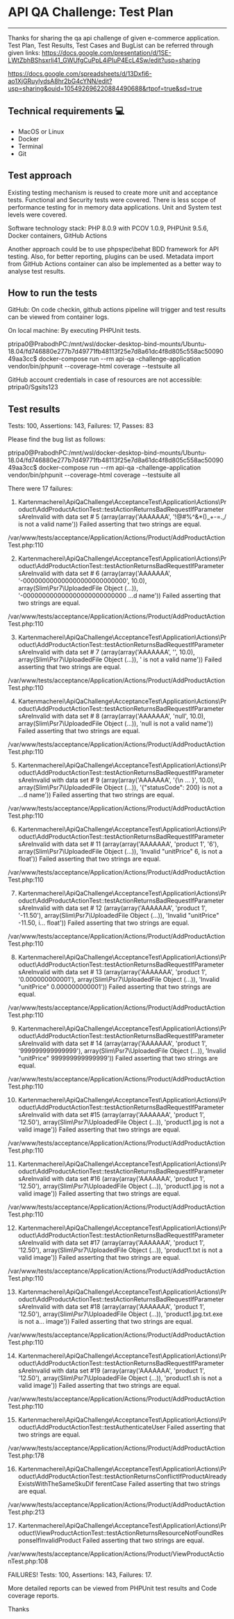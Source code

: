 # API QA Challenge: Test Plan
-----------------------------
Thanks for sharing the qa api challenge of given e-commerce application.
Test Plan, Test Results, Test Cases and BugList can be referred through given links:
https://docs.google.com/presentation/d/1SE-LWtZbhBShsxrli41_GWUfgCuPpL4iPIuP4EcL4Sw/edit?usp=sharing

https://docs.google.com/spreadsheets/d/13Dxfi6-ao1XjGRuylydsA8hr2bG4cYNN/edit?usp=sharing&ouid=105492696220884490688&rtpof=true&sd=true


## Technical requirements :computer:
- MacOS or Linux
- Docker
- Terminal
- Git

## Test approach
Existing testing mechanism is reused to create more unit and acceptance tests.
Functional and Security tests were covered. There is less scope of performance testing for in memory data applications.
Unit and System test levels were covered.

Software technology stack:
PHP 8.0.9 with PCOV 1.0.9, 
PHPUnit 9.5.6, 
Docker containers, 
GitHub Actions

Another approach could be to use phpspec\behat BDD framework for API testing. Also, for better reporting, plugins can be used.
Metadata import from GitHub Actions container can also be implemented as a better way to analyse test results.

## How to run the tests
GitHub: On code checkin, github actions pipeline will trigger and test results can be viewed from container logs.

On local machine: By executing PHPUnit tests.

ptripa0@PrabodhPC:/mnt/wsl/docker-desktop-bind-mounts/Ubuntu-18.04/fd746880e277b7d49771fb48113f25e7d8a61dc4f8d805c558ac5009049aa3cc$ docker-compose run --rm api-qa
-challenge-application vendor/bin/phpunit --coverage-html coverage --testsuite all

GitHub account credentials in case of resources are not accessible: ptripa0/Sgsits123
## Test results

Tests: 100, Assertions: 143, Failures: 17, Passes: 83

Please find the bug list as follows:

ptripa0@PrabodhPC:/mnt/wsl/docker-desktop-bind-mounts/Ubuntu-18.04/fd746880e277b7d49771fb48113f25e7d8a61dc4f8d805c558ac5009049aa3cc$ docker-compose run --rm api-qa
-challenge-application vendor/bin/phpunit --coverage-html coverage --testsuite all

There were 17 failures:

1) Kartenmacherei\ApiQaChallenge\AcceptanceTest\Application\Actions\Product\AddProductActionTest::testActionReturnsBadRequestIfParametersAreInvalid with data set #
5 (array(array('AAAAAAA', '!@#$%^&*()_+-=.,/', 10.0), array(Slim\Psr7\UploadedFile Object (...)), '!@#$%^&*()_+-=.,/ is not a valid name'))
Failed asserting that two strings are equal.

/var/www/tests/acceptance/Application/Actions/Product/AddProductActionTest.php:110

2) Kartenmacherei\ApiQaChallenge\AcceptanceTest\Application\Actions\Product\AddProductActionTest::testActionReturnsBadRequestIfParametersAreInvalid with data set #
6 (array(array('AAAAAAA', '-000000000000000000000000000', 10.0), array(Slim\Psr7\UploadedFile Object (...)), '-000000000000000000000000000 ...d name'))
Failed asserting that two strings are equal.

/var/www/tests/acceptance/Application/Actions/Product/AddProductActionTest.php:110

3) Kartenmacherei\ApiQaChallenge\AcceptanceTest\Application\Actions\Product\AddProductActionTest::testActionReturnsBadRequestIfParametersAreInvalid with data set #
7 (array(array('AAAAAAA', '', 10.0), array(Slim\Psr7\UploadedFile Object (...)), '  is not a valid name'))
Failed asserting that two strings are equal.

/var/www/tests/acceptance/Application/Actions/Product/AddProductActionTest.php:110

4) Kartenmacherei\ApiQaChallenge\AcceptanceTest\Application\Actions\Product\AddProductActionTest::testActionReturnsBadRequestIfParametersAreInvalid with data set #
8 (array(array('AAAAAAA', 'null', 10.0), array(Slim\Psr7\UploadedFile Object (...)), 'null is not a valid name'))
Failed asserting that two strings are equal.

/var/www/tests/acceptance/Application/Actions/Product/AddProductActionTest.php:110

5) Kartenmacherei\ApiQaChallenge\AcceptanceTest\Application\Actions\Product\AddProductActionTest::testActionReturnsBadRequestIfParametersAreInvalid with data set #
9 (array(array('AAAAAAA', '{\n                          ...     }', 10.0), array(Slim\Psr7\UploadedFile Object (...)), '{"statusCode": 200} is not a ...d name'))
Failed asserting that two strings are equal.

/var/www/tests/acceptance/Application/Actions/Product/AddProductActionTest.php:110

6) Kartenmacherei\ApiQaChallenge\AcceptanceTest\Application\Actions\Product\AddProductActionTest::testActionReturnsBadRequestIfParametersAreInvalid with data set #
11 (array(array('AAAAAAA', 'product 1', '6'), array(Slim\Psr7\UploadedFile Object (...)), 'Invalid "unitPrice" 6, is not a float'))
Failed asserting that two strings are equal.

/var/www/tests/acceptance/Application/Actions/Product/AddProductActionTest.php:110

7) Kartenmacherei\ApiQaChallenge\AcceptanceTest\Application\Actions\Product\AddProductActionTest::testActionReturnsBadRequestIfParametersAreInvalid with data set #
12 (array(array('AAAAAAA', 'product 1', '-11.50'), array(Slim\Psr7\UploadedFile Object (...)), 'Invalid "unitPrice" -11.50, i... float'))
Failed asserting that two strings are equal.

/var/www/tests/acceptance/Application/Actions/Product/AddProductActionTest.php:110

8) Kartenmacherei\ApiQaChallenge\AcceptanceTest\Application\Actions\Product\AddProductActionTest::testActionReturnsBadRequestIfParametersAreInvalid with data set #
13 (array(array('AAAAAAA', 'product 1', '0.000000000001'), array(Slim\Psr7\UploadedFile Object (...)), 'Invalid "unitPrice" 0.000000000001'))
Failed asserting that two strings are equal.

/var/www/tests/acceptance/Application/Actions/Product/AddProductActionTest.php:110

9) Kartenmacherei\ApiQaChallenge\AcceptanceTest\Application\Actions\Product\AddProductActionTest::testActionReturnsBadRequestIfParametersAreInvalid with data set #
14 (array(array('AAAAAAA', 'product 1', '999999999999999'), array(Slim\Psr7\UploadedFile Object (...)), 'Invalid "unitPrice" 999999999999999'))
Failed asserting that two strings are equal.

/var/www/tests/acceptance/Application/Actions/Product/AddProductActionTest.php:110

10) Kartenmacherei\ApiQaChallenge\AcceptanceTest\Application\Actions\Product\AddProductActionTest::testActionReturnsBadRequestIfParametersAreInvalid with data set
#15 (array(array('AAAAAAA', 'product 1', '12.50'), array(Slim\Psr7\UploadedFile Object (...)), 'product1.jpg is not a valid image'))
Failed asserting that two strings are equal.

/var/www/tests/acceptance/Application/Actions/Product/AddProductActionTest.php:110

11) Kartenmacherei\ApiQaChallenge\AcceptanceTest\Application\Actions\Product\AddProductActionTest::testActionReturnsBadRequestIfParametersAreInvalid with data set
#16 (array(array('AAAAAAA', 'product 1', '12.50'), array(Slim\Psr7\UploadedFile Object (...)), 'product1.jpg is not a valid image'))
Failed asserting that two strings are equal.

/var/www/tests/acceptance/Application/Actions/Product/AddProductActionTest.php:110

12) Kartenmacherei\ApiQaChallenge\AcceptanceTest\Application\Actions\Product\AddProductActionTest::testActionReturnsBadRequestIfParametersAreInvalid with data set
#17 (array(array('AAAAAAA', 'product 1', '12.50'), array(Slim\Psr7\UploadedFile Object (...)), 'product1.txt is not a valid image'))
Failed asserting that two strings are equal.

/var/www/tests/acceptance/Application/Actions/Product/AddProductActionTest.php:110

13) Kartenmacherei\ApiQaChallenge\AcceptanceTest\Application\Actions\Product\AddProductActionTest::testActionReturnsBadRequestIfParametersAreInvalid with data set
#18 (array(array('AAAAAAA', 'product 1', '12.50'), array(Slim\Psr7\UploadedFile Object (...)), 'product1.jpg.txt.exe is not a... image'))
Failed asserting that two strings are equal.

/var/www/tests/acceptance/Application/Actions/Product/AddProductActionTest.php:110

14) Kartenmacherei\ApiQaChallenge\AcceptanceTest\Application\Actions\Product\AddProductActionTest::testActionReturnsBadRequestIfParametersAreInvalid with data set
#19 (array(array('AAAAAAA', 'product 1', '12.50'), array(Slim\Psr7\UploadedFile Object (...)), 'product1.sh is not a valid image'))
Failed asserting that two strings are equal.

/var/www/tests/acceptance/Application/Actions/Product/AddProductActionTest.php:110

15) Kartenmacherei\ApiQaChallenge\AcceptanceTest\Application\Actions\Product\AddProductActionTest::testAuthenticateUser
Failed asserting that two strings are equal.

/var/www/tests/acceptance/Application/Actions/Product/AddProductActionTest.php:178

16) Kartenmacherei\ApiQaChallenge\AcceptanceTest\Application\Actions\Product\AddProductActionTest::testActionReturnsConflictIfProductAlreadyExistsWithTheSameSkuDif
ferentCase
Failed asserting that two strings are equal.

/var/www/tests/acceptance/Application/Actions/Product/AddProductActionTest.php:213

17) Kartenmacherei\ApiQaChallenge\AcceptanceTest\Application\Actions\Product\ViewProductActionTest::testActionReturnsResourceNotFoundResponseIfInvalidProduct
Failed asserting that two strings are equal.

/var/www/tests/acceptance/Application/Actions/Product/ViewProductActionTest.php:108

FAILURES!
Tests: 100, Assertions: 143, Failures: 17.

More detailed reports can be viewed from PHPUnit test results and Code coverage reports.

Thanks
